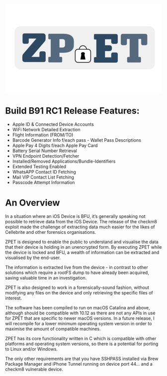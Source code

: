 <img src="OUT%20ZPET%20DESIGN%20FINAL-05.png">

# Build B91 RC1 Release Features:
- Apple ID & Connected Device Accounts
- WiFi Network Detailed Extraction
- Flight Information (FROM/TO)
- Barcode Generator Info f/each pass - Wallet Pass Descriptions
- Apple Pay 4 Digits f/each Apple Pay Card
- Battery Serial Number Retrieval
- VPN Endpoint Detection/Fetcher
- Installed/Removed Applications/Bundle-Identifiers
- Extended Testing Enabled
- WhatsAPP Contact ID Fetching
- Mail VIP Contact List Fetching
- Passcode Attempt Information

# An Overview
In a situation where an iOS Device is BFU, it’s generally speaking not possible to retrieve data from the iOS Device. The release of the checkm8 exploit made the challenge of extracting data much easier for the likes of Cellebrite and other forensics organisations. 

ZPET is designed to enable the public to understand and visualise the data that their device is holding in an unencrypted form. By executing ZPET while the device is locked and BFU, a wealth of information can be extracted and visualised by the end-user.

The information is extracted live from the device - in contrast to other solutions which require a rootFS dump to have already been acquired, saving valuable time in an investigation.

ZPET is also designed to work in a forensically-sound fashion, without modifying any files on the device and only retrieving the specific files of interest.

The software has been compiled to run on macOS Catalina and above, although should be compatible with 10.12 as there are not any APIs in use for ZPET that are specific to newer macOS versions. In a future release, I will recompile for a lower minimum operating system version in order to maximise the amount of compatible machines.

ZPET has its core functionality written in C which is compatible with other platforms and operating system versions, so there is a potential for porting to Linux and/or Windows.

The only other requirements are that you have SSHPASS installed via Brew Package Manager and iPhone Tunnel running on device port 44... and a checkm8 vulnerable device.

